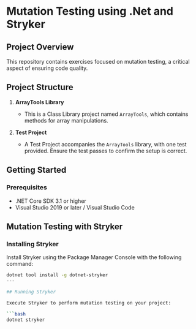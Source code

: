 # Mutation Testing using .Net and Stryker

## Project Overview

This repository contains exercises focused on mutation testing, a critical aspect of ensuring code quality. 

## Project Structure

1. **ArrayTools Library**
    - This is a Class Library project named `ArrayTools`, which contains methods for array manipulations.

2. **Test Project**
    - A Test Project accompanies the `ArrayTools` library, with one test provided. Ensure the test passes to confirm the setup is correct.

## Getting Started

### Prerequisites

- .NET Core SDK 3.1 or higher
- Visual Studio 2019 or later / Visual Studio Code

## Mutation Testing with Stryker

### Installing Stryker

Install Stryker using the Package Manager Console with the following command:

```bash
dotnet tool install -g dotnet-stryker
---

## Running Stryker

Execute Stryker to perform mutation testing on your project:

```bash
dotnet stryker




